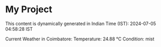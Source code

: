 # My Project

This content is dynamically generated in Indian Time (IST): 2024-07-05 04:58:28 IST


Current Weather in Coimbatore:
Temperature: 24.88 °C
Condition: mist
